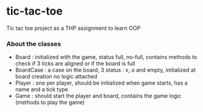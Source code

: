 # tic-tac-toe

Tic tac toe project as a THP assignment to learn OOP

### About the classes

- Board : initialized with the game, status full, no-full, contains methods to check if 3 ticks are aligned or if the board is full
- BoardCase : a case on the board, 3 status : x, o and empty, initialized at board creation
              no logic attached
- Player : one per player, should be initialized when game starts, has a name and a tick type
- Game : should start the player and board, contains the game logic (methods to play the game)
